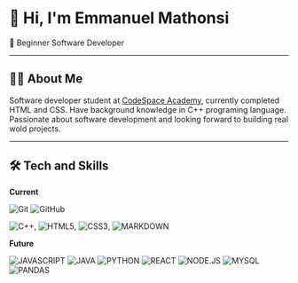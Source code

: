 # 👋 Hi, I'm Emmanuel Mathonsi

  🌱  Beginner Software Developer

---

## 👨‍💻 About Me

Software developer student at [CodeSpace Academy](https://www.codespace.co.za/), currently completed HTML and CSS. Have background knowledge in C++ programing language. Passionate about software development and looking forward to building real wold projects.

---

## 🛠️ Tech and Skills

**Current**

![Git](https://img.shields.io/badge/-Git-F05032?style=flat&logo=git&logoColor=white) ![GitHub](https://img.shields.io/badge/-GitHub-181717?style=flat-circle&logo=github)

![C++](https://img.shields.io/badge/c++-%2300599C.svg?style=for-the-badge&amp;logo=c%2B%2B&amp;logoColor=white), ![HTML5](https://img.shields.io/badge/-HTML5-black?style=flat-circle&logo=html5&logoColor=white), ![CSS3](https://img.shields.io/badge/-CSS3-black?style=flat-circle&logo=css3), ![MARKDOWN](https://img.shields.io/badge/markdown-%23000000.svg?style=for-the-badge&amp;logo=markdown&amp;logoColor=white)

**Future**

![JAVASCRIPT](https://img.shields.io/badge/javascript-%23323330.svg?style=for-the-badge&amp;logo=javascript&amp;logoColor=%23F7DF1E) ![JAVA](https://img.shields.io/badge/java-%23ED8B00.svg?style=for-the-badge&amp;logo=openjdk&amp;logoColor=white) ![PYTHON]() ![REACT]() ![NODE.JS]() ![MYSQL]() ![PANDAS]()